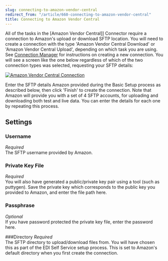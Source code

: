 ```yaml
---
slug: connecting-to-amazon-vendor-central
redirect_from: "/article/660-connecting-to-amazon-vendor-central"
title: Connecting to Amazon Vendor Central
---
```

All of the tasks in the [Amazon Vendor Central]] Connector require a connection to Amazon's upload or download SFTP location. You will need to create a connection with the type 'Amazon Vendor Central Download' or 'Amazon Vendor Central Upload', depending on which task you are using. See [Connection Manager](connection-manager) for instructions on creating a new connection. You will see a screen like the one below regardless of which of the two connection types was selected, requesting your SFTP details:

[![Amazon Vendor Central Connection](http://www.zynk.com/images/v2/amazon_vendor_central_connection.png)](http://www.zynk.com/images/v2/amazon_vendor_central_connection.png)

Enter the SFTP details Amazon provided during the Basic Setup process as described below, then click 'Finish' to create the connection. Note that Amazon will provide you with a set of 4 SFTP accounts, for uploading and downloading both test and live data. You can enter the details for each one by repeating this process.

## Settings
### Username
_Required_  
The SFTP username provided by Amazon.

### Private Key File
_Required_  
You will also have generated a public/private key pair using a tool (such as puttygen). Save the private key which corresponds to the public key you provided to Amazon, and enter the file path here.

### Passphrase
_Optional_  
If you have password protected the private key file, enter the password here.

###Directory
_Required_  
The SFTP directory to upload/download files from. You will have chosen this as part of the EDI Self Service setup process. This is set to Amazon's default directory when you first create the connection. 